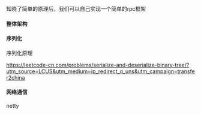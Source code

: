 知晓了简单的原理后，我们可以自己实现一个简单的rpc框架

#### 整体架构



#### 序列化



序列化原理

https://leetcode-cn.com/problems/serialize-and-deserialize-binary-tree/?utm_source=LCUS&utm_medium=ip_redirect_q_uns&utm_campaign=transfer2china

#### 网络通信

netty

